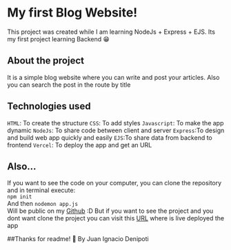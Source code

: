 # My first Blog Website!

This project was created while I am learning NodeJs + Express + EJS. Its my first project learning Backend 😁

## About the project
It is a simple blog website where you can write and post your articles. Also you can search the post in the route by title 
## Technologies used
`HTML`: To create the structure
`CSS`: To add styles
`Javascript`: To make the app dynamic
`NodeJs`: To share code between client and server
`Express`:To design and build web app quickly and easily
`EJS`:To share data from backend to frontend 
`Vercel`: To deploy the app and get an URL

## Also...
If you want to see the code on your computer, you can clone the repository and in terminal execute: <br>
`npm init` <br>
And then
`nodemon app.js`<br>
Will be public on my <a href="github.com/Juanideni" target="_blank">Github</a> :D 
But if you want to see the project and you dont want clone the project you can visit this <a href="" target="_blank">URL</a> where is live deployed the app

##Thanks for readme! 👋  By Juan Ignacio Denipoti 
